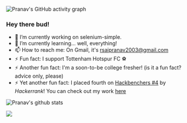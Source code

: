 ![Pranav's GitHub activity graph](https://activity-graph.herokuapp.com/graph?username=pranavr2003&hide_border=true&theme=redical)

### Hey there bud!

- 🔭 I’m currently working on selenium-simple.
- 🌱 I’m currently learning... well, everything!
- 📫 How to reach me: On Gmail, it's rsaipranav2003@gmail.com
- ⚡ Fun fact: I support Tottenham Hotspur FC ⚽
- ⚡ Another fun fact: I'm a soon-to-be college fresher! (is it a fun fact? advice only, please)
- ⚡ Yet another fun fact: I placed fourth on [Hackbenchers #4](https://www.hackerearth.com/challenges/hackathon/hackbenchers-4/custom-tab/winners/#Winners) by *Hackerrank*! You can check out my work [here](https://he-s3.s3.amazonaws.com/media/sprint/hackbenchers-4/team/881231/1cba910submission.zip)


 
![Pranav's github stats](https://github-readme-stats.vercel.app/api?username=pranavr2003&show_icons=true&theme=radical&include_all_commits=true)

<img src="https://github-readme-streak-stats.herokuapp.com/?user=pranavr2003"></img>




<!--
<img src="https://github-readme-streak-stats.herokuapp.com/?user=pranavr2003"></img>


**pranavr2003/pranavr2003** is a ✨ _special_ ✨ repository because its `README.md` (this file) appears on your GitHub profile.

Here are some ideas to get you started:

- 🔭 I’m currently working on a blog search engine
- 🌱 I’m currently learning... well, everything!
- 👯 I’m looking to collaborate on cloud dev and web dev on local servers with Python!
- 🤔 I’m looking for help with Django! (is that asking too much?)
- 💬 Ask me about... myself (?)
- 📫 How to reach me: On Gmail, it's rsaipranav2003@gmail.com
- ⚡ Fun fact: I love Tottenham Hotspur
- ⚡ Another fun fact: I'm a soon-to-be college fresher! (is it a fun fact? advice only, please)
